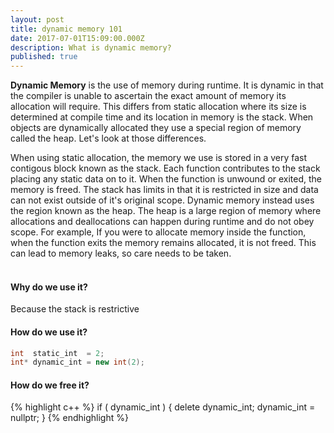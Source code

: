 ```yaml
---
layout: post
title: dynamic memory 101
date: 2017-07-01T15:09:00.000Z
description: What is dynamic memory?
published: true
---
```

**Dynamic Memory** is the use of memory during runtime. It is dynamic in that the compiler is unable to ascertain the exact amount of memory its allocation will require. This differs from static allocation where its size is determined at compile time and its location in memory is the stack. When objects are dynamically allocated they use a special region of memory called the heap. Let's look at those differences. 

When using static allocation, the memory we use is stored in a very fast contigous block known as the stack. Each function contributes to the stack placing any static data on to it. When the function is unwound or exited, the memory is freed. The stack has limits in that it is restricted in size and data can not exist outside of it's original scope. Dynamic memory instead uses the region known as the heap. The heap is a large region of memory where allocations and deallocations can happen during runtime and do not obey scope. For example, If you were to allocate memory inside the function, when the function exits the memory remains allocated, it is not freed. This can lead to memory leaks, so care needs to be taken. <br/> <br/>

#### Why do we use it?
Because the stack is restrictive <br/>

#### How do we use it?
```C++
int  static_int  = 2;
int* dynamic_int = new int(2);
```

#### How do we free it?
{% highlight c++ %}
if ( dynamic_int )
{ 
  delete dynamic_int;
  dynamic_int = nullptr;
}
{% endhighlight %}
